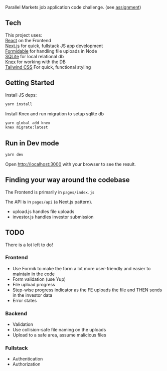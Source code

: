 Parallel Markets job application code challenge. (see [assignment](https://gist.github.com/bmuller/341e89cf87083119ad1241f5b896fa7c))

## Tech

This project uses:  
[React](http://reactjs.org) on the Frontend  
[Next.js](http://nextjs.org) for quick, fullstack JS app development  
[Formidable](https://github.com/node-formidable/formidable) for handling file uploads in Node  
[SQLite](https://www.sqlite.org/index.html) for local relational db  
[Knex](http://knexjs.org) for working with the DB  
[Tailwind CSS](https://tailwindcss.com) For quick, functional styling

## Getting Started

Install JS deps:

```bash
yarn install
```

Install Knex and run migration to setup sqlite db

```bash
yarn global add knex
knex migrate:latest
```

## Run in Dev mode

```bash
yarn dev
```

Open [http://localhost:3000](http://localhost:3000) with your browser to see the result.

## Finding your way around the codebase

The Frontend is primarily in `pages/index.js`

The API is in `pages/api` (a Next.js pattern).

- upload.js handles file uploads
- investor.js handles investor submission

## TODO

There is a lot left to do!

### Frontend

- Use Formik to make the form a lot more user-friendly and easier to maintain in the code
- Form validation (use Yup)
- File upload progress
- Step-wise progress indicator as the FE uploads the file and THEN sends in the investor data
- Error states

### Backend

- Validation
- Use collision-safe file naming on the uploads
- Upload to a safe area, assume malicious files

### Fullstack

- Authentication
- Authorization
